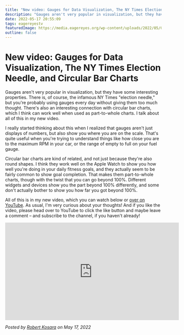 ```yaml
---
title: "New video: Gauges for Data Visualization, The NY Times Election Needle, and Circular Bar Charts"
description: "Gauges aren't very popular in visualization, but they have some interesting properties. There is, of course, the infamous NY Times \"election needle,\" but you're probably using gauges every day without giving them too much thought. There's also an interesting connection with circular bar charts, which I think can work well when used as part-to-whole charts. I talk about all of this in my new video."
date: 2022-05-17 20:55:09
tags: eagereyestv
featuredImage: https://media.eagereyes.org/wp-content/uploads/2022/05/Gauges-Thumbnail-4x3-1.jpeg
outline: false
---
```


# New video: Gauges for Data Visualization, The NY Times Election Needle, and Circular Bar Charts

Gauges aren't very popular in visualization, but they have some interesting properties. There is, of course, the infamous NY Times "election needle," but you're probably using gauges every day without giving them too much thought. There's also an interesting connection with circular bar charts, which I think can work well when used as part-to-whole charts. I talk about all of this in my new video.

I really started thinking about this when I realized that gauges aren't just displays of numbers, but also show you where you are on the scale. That's quite useful when you're trying to understand things like how close you are to the maximum RPM in your car, or the range of empty to full on your fuel gauge.

Circular bar charts are kind of related, and not just because they're also round shapes. I think they work well on the Apple Watch to show you how well you're doing in your daily fitness goals, and they actually seem to be fairly common to show goal completion. That makes them part-to-whole charts, though with the twist that you can go beyond 100%. Different widgets and devices show you the part beyond 100% differently, and some don't actually bother to show you how far you got beyond 100%.

All of this is in my new video, which you can watch below or <a href="https://youtu.be/ePpSYA9deKA">over on YouTube</a>. As usual, I'm very curious about your thoughts! And if you like the video, please head over to YouTube to click the like button and maybe leave a comment – and subscribe to the channel, if you haven't already!

<p align="center"><iframe width="560" height="315" src="https://www.youtube.com/embed/ePpSYA9deKA?si=_4qjdDmIe6AJ5TMf" title="YouTube video player" frameborder="0" allow="accelerometer; autoplay; clipboard-write; encrypted-media; gyroscope; picture-in-picture; web-share" allowfullscreen></iframe></p>


_Posted by <a href="/about">Robert Kosara</a> on May 17, 2022_


